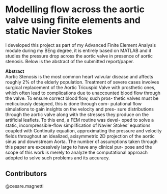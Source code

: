 # Modelling flow across the aortic valve using finite elements and static Navier Stokes

I developed this project as part of my Advanced Finite Element Analysis module during my BEng degree, it is entirely based on MATLAB and it studies the pressure drop across the aortic valve in presence of aortic stenosis. Below is the abstract of the submitted report/paper.

**Abstract**<br>
Aortic Stenosis is the most common heart valvular disease and affects roughly 2% of the elderly population. Treatment of severe cases involves surgical replacement of the Aortic Tricuspid Valve with prosthetic ones, which often lead to complications due to unaccounted blood flow through the valve. To ensure correct blood flow, such pros- thetic valves must be meticulously designed, this is done through com- putational flow simulations to gain insights on the velocity and pres- sure distributions through the aortic valve along with the stresses they produce on the artificial leaflets. To this end, a FEM routine was devel- oped to solve a static, incompressible-flow simplification of Navier Stokes’ equations coupled with Continuity equation, approximating the pressure and velocity fields throughout an idealized, axisymmetric 2D projection of the aortic sinus and downstream Aorta. The number of assumptions taken through this paper are excessively large to have any clinical pur- pose and the scope of this work is merely to analyze the computational approach adopted to solve such problems and its accuracy.

## Contributors
@cesare.magnetti
